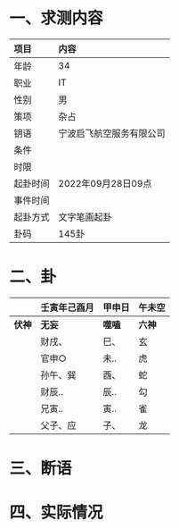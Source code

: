 # 一、求测内容
|项目|内容|
|:-|:-|
|年龄|34|
|职业|IT|
|性别|男|
|策项|杂占|
|钥语|宁波启飞航空服务有限公司|
|条件||
|时限||
|起卦时间|2022年09月28日09点|
|事件时间||
|起卦方式|文字笔画起卦|
|卦码|145卦|

# 二、卦
||壬寅年己酉月|甲申日|午未空|
|:-|:-|:-|:-|
|**伏神**|**无妄**|**噬嗑**|**六神**|
||财戌、|巳、|玄|
||官申○|未..|虎|
||孙午、巽|酉、|蛇|
||财辰..|辰..|勾|
||兄寅..|寅..|雀|
||父子、应|子、|龙|


# 三、断语

# 四、实际情况